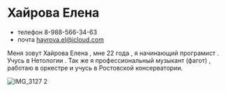 # Хайрова Елена 
- телефон 8-988-566-34-63
- почта hayrova.el@icloud.com
  
Меня зовут Хайрова Елена , мне 22 года , я начинающий програмист .
Учусь в Нетологии .
Так же я профессиональный музыкант (фагот) , работаю в оркестре и учусь в Ростовской консерватории.

![IMG_3127 2](https://github.com/lenafoureyes/portfolio/assets/122760125/bf442ad8-856a-4db3-b8c2-61f595884fdb)
